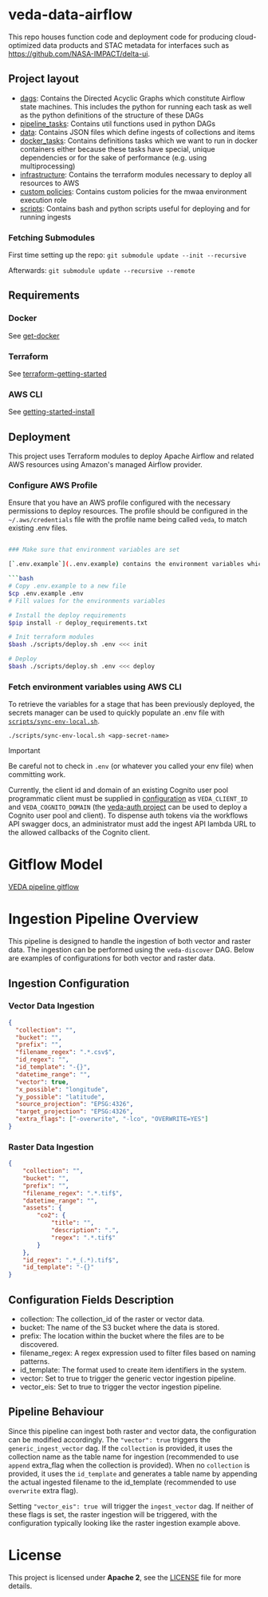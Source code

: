 # veda-data-airflow

This repo houses function code and deployment code for producing cloud-optimized
data products and STAC metadata for interfaces such as https://github.com/NASA-IMPACT/delta-ui.

## Project layout

- [dags](./dags/): Contains the Directed Acyclic Graphs which constitute Airflow state machines. This includes the python for running each task as well as the python definitions of the structure of these DAGs
- [pipeline_tasks](./dags/veda_data_pipeline/utils): Contains util functions used in python DAGs
- [data](./data/): Contains JSON files which define ingests of collections and items
- [docker_tasks](./docker_tasks/): Contains definitions tasks which we want to run in docker containers either because these tasks have special, unique dependencies or for the sake of performance (e.g. using multiprocessing)
- [infrastructure](./infrastructure/): Contains the terraform modules necessary to deploy all resources to AWS
- [custom policies](./infrastructure/custom_policies/): Contains custom policies for the mwaa environment execution role
- [scripts](./scripts/): Contains bash and python scripts useful for deploying and for running ingests

### Fetching Submodules

First time setting up the repo:
`git submodule update --init --recursive`

Afterwards:
`git submodule update --recursive --remote`

## Requirements

### Docker

See [get-docker](https://docs.docker.com/get-docker/)

### Terraform

See [terraform-getting-started](https://developer.hashicorp.com/terraform/tutorials/aws-get-started/install-cli)

### AWS CLI

See [getting-started-install](https://docs.aws.amazon.com/cli/latest/userguide/getting-started-install.html)

## Deployment

This project uses Terraform modules to deploy Apache Airflow and related AWS resources using Amazon's managed Airflow provider.

### Configure AWS Profile
Ensure that you have an AWS profile configured with the necessary permissions to deploy resources. The profile should be configured in the `~/.aws/credentials` file with the profile name being called `veda`, to match existing .env files.

```bash

### Make sure that environment variables are set

[`.env.example`](..env.example) contains the environment variables which are necessary to deploy. Copy this file and update its contents with actual values. The deploy script will `source` and use this file during deployment when provided through the command line:

```bash
# Copy .env.example to a new file
$cp .env.example .env
# Fill values for the environments variables

# Install the deploy requirements
$pip install -r deploy_requirements.txt

# Init terraform modules
$bash ./scripts/deploy.sh .env <<< init

# Deploy
$bash ./scripts/deploy.sh .env <<< deploy
```

### Fetch environment variables using AWS CLI

To retrieve the variables for a stage that has been previously deployed, the secrets manager can be used to quickly populate an .env file with [`scripts/sync-env-local.sh`](scripts/sync-env-local.sh). 

```
./scripts/sync-env-local.sh <app-secret-name>
```

> [!IMPORTANT] 
> Be careful not to check in `.env` (or whatever you called your env file) when committing work.

Currently, the client id and domain of an existing Cognito user pool programmatic client must be supplied in [configuration](ingest_api/infrastructure/config.py) as `VEDA_CLIENT_ID` and `VEDA_COGNITO_DOMAIN` (the [veda-auth project](https://github.com/NASA-IMPACT/veda-auth) can be used to deploy a Cognito user pool and client). To dispense auth tokens via the workflows API swagger docs, an administrator must add the ingest API lambda URL to the allowed callbacks of the Cognito client.

# Gitflow Model
[VEDA pipeline gitflow](./GITFLOW.md)

# Ingestion Pipeline Overview

This pipeline is designed to handle the ingestion of both vector and raster data. The ingestion can be performed using the `veda-discover` DAG. Below are examples of configurations for both vector and raster data.

## Ingestion Configuration

### Vector Data Ingestion
```json
{
  "collection": "",
  "bucket": "",
  "prefix": "",
  "filename_regex": ".*.csv$",
  "id_regex": "",
  "id_template": "-{}",
  "datetime_range": "",
  "vector": true,
  "x_possible": "longitude",
  "y_possible": "latitude",
  "source_projection": "EPSG:4326",
  "target_projection": "EPSG:4326",
  "extra_flags": ["-overwrite", "-lco", "OVERWRITE=YES"]
}
```

### Raster Data Ingestion 
```json
{
    "collection": "",
    "bucket": "",
    "prefix": "",
    "filename_regex": ".*.tif$",
    "datetime_range": "",
    "assets": {
        "co2": {
            "title": "",
            "description": ".",
            "regex": ".*.tif$"
        }
    },
    "id_regex": ".*_(.*).tif$",
    "id_template": "-{}"
}

```
## Configuration Fields Description
- collection: The collection_id of the raster or vector data.
- bucket: The name of the S3 bucket where the data is stored.
- prefix: The location within the bucket where the files are to be discovered.
- filename_regex: A regex expression used to filter files based on naming patterns.
- id_template: The format used to create item identifiers in the system.
- vector: Set to true to trigger the generic vector ingestion pipeline.
- vector_eis: Set to true to trigger the vector ingestion pipeline.


## Pipeline Behaviour
Since this pipeline can ingest both raster and vector data, the configuration can be modified accordingly. The `"vector": true` triggers the `generic_ingest_vector` dag. If the `collection` is provided, it uses the collection name as the table name for ingestion (recommended to use `append` extra_flag when the collection is provided). When no `collection` is provided, it uses the `id_template` and generates a table name by appending the actual ingested filename to the id_template (recommended to use `overwrite` extra flag).

Setting `"vector_eis": true `will trigger the `ingest_vector` dag. If neither of these flags is set, the raster ingestion will be triggered, with the configuration typically looking like the raster ingestion example above.

# License
This project is licensed under **Apache 2**, see the [LICENSE](LICENSE) file for more details.

